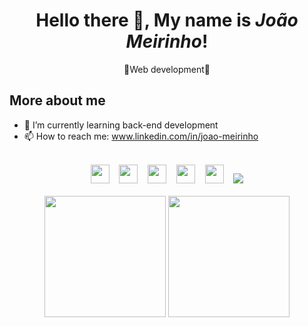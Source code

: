 <h1 align=center>Hello there 👋, My name is <i>João Meirinho</i>!</h1>

<p align=center>👾Web development🤖</p>

## More about me
- 🌱 I’m currently learning back-end development
- 📫 How to reach me: www.linkedin.com/in/joao-meirinho
<div align=center>
<br><img src="https://img.shields.io/badge/-PHP-DE0079?style=flat&logo=php&logoColor=white" height=30> &nbsp;&nbsp; <img src="https://img.shields.io/badge/-HTML-DE00DE?style=flat&logo=html5&logoColor=white" height=30> &nbsp;&nbsp; <img src="https://img.shields.io/badge/-CSS-DE00DE?style=flat&logo=css3&logoColor=white" height=30> &nbsp;&nbsp; <img src="https://img.shields.io/badge/-JavaScript-DE0079?style=flat&logo=javascript&logoColor=white" height=30> &nbsp;&nbsp; <img src="https://img.shields.io/badge/-Node.js-DE00DE?style=flat&logo=node.js&logoColor=white" height=30> &nbsp;&nbsp; <img src="https://img.shields.io/badge/c%23-%23239120.svg?style=for-the-badge&logo=c-sharp&logoColor=white heigth=30">
</div>
<div align=center>
 <br>

<img height="194em" src="https://github-readme-stats.vercel.app/api?username=JoaoMeirinho&show_icons=true&hide_border=true&&count_private=true&include_all_commits=true&theme=radical" />
 <img height="194em" src="https://github-readme-stats.vercel.app/api/top-langs/?hide_border=true&username=JoaoMeirinho&layout=compact&langs_count=16&theme=radical"/>
</div>
